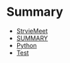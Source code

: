 # Summary

* [StrvieMeet](README.md)
* [SUMMARY](SUMMARY.md)
* [Python](Python/README.md)
* [Test](Test/README.md)
